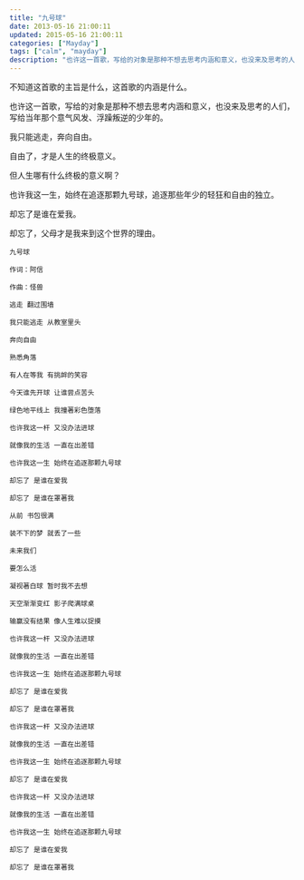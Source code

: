 ```yaml
---
title: "九号球"
date: 2013-05-16 21:00:11
updated: 2015-05-16 21:00:11
categories: ["Mayday"]
tags: ["calm", "mayday"]
description: "也许这一首歌，写给的对象是那种不想去思考内涵和意义，也没来及思考的人们，写给当年那个意气风发、浮躁叛逆的少年的。"
---
```


不知道这首歌的主旨是什么，这首歌的内涵是什么。

也许这一首歌，写给的对象是那种不想去思考内涵和意义，也没来及思考的人们，写给当年那个意气风发、浮躁叛逆的少年的。

我只能逃走，奔向自由。

自由了，才是人生的终极意义。

但人生哪有什么终极的意义啊？

也许我这一生，始终在追逐那颗九号球，追逐那些年少的轻狂和自由的独立。

却忘了是谁在爱我。

却忘了，父母才是我来到这个世界的理由。

```
九号球

作词：阿信

作曲：怪兽

逃走 翻过围墙

我只能逃走 从教室里头

奔向自由

熟悉角落

有人在等我 有挑衅的笑容

今天谁先开球 让谁尝点苦头

绿色地平线上 我撞著彩色堕落

也许我这一杆 又没办法进球

就像我的生活 一直在出差错

也许我这一生 始终在追逐那颗九号球

却忘了 是谁在爱我

却忘了 是谁在罩著我

从前 书包很满

装不下的梦 就丢了一些

未来我们

要怎么活

凝视著白球 暂时我不去想

天空渐渐变红 影子爬满球桌

输赢没有结果 像人生难以捉摸

也许我这一杆 又没办法进球 

就像我的生活 一直在出差错

也许我这一生 始终在追逐那颗九号球

却忘了 是谁在爱我

却忘了 是谁在罩著我

也许我这一杆 又没办法进球

就像我的生活 一直在出差错

也许我这一生 始终在追逐那颗九号球

却忘了 是谁在爱我

也许我这一杆 又没办法进球

就像我的生活 一直在出差错

也许我这一生 始终在追逐那颗九号球

却忘了 是谁在爱我

却忘了 是谁在罩著我
```
